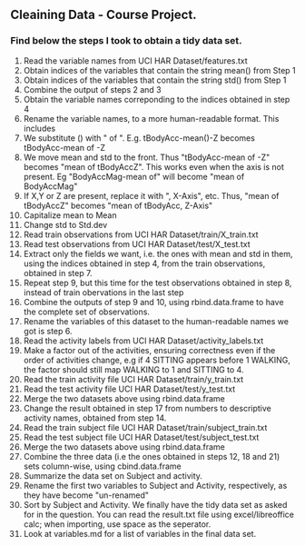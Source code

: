 ## Cleaining Data - Course Project.
### Find below the steps I took to obtain a tidy data set.
1. Read the variable names from UCI HAR Dataset/features.txt
2. Obtain indices of the variables that contain the string mean() from Step 1
3. Obtain indices of the variables that contain the string std() from Step 1
4. Combine the output of steps 2 and 3
5. Obtain the variable names correponding to the indices obtained in step 4
6. Rename the variable names, to a more human-readable format. This includes
  1. We substitute () with " of ". E.g. tBodyAcc-mean()-Z becomes tBodyAcc-mean of -Z
  2. We move mean and std to the front. Thus "tBodyAcc-mean of -Z" becomes "mean of tBodyAccZ". This works even when  the axis is not present. Eg "BodyAccMag-mean of" will become "mean of BodyAccMag"  
  3. If X,Y or Z are present, replace it with ", X-Axis", etc. Thus, "mean of tBodyAccZ" becomes "mean of tBodyAcc, Z-Axis"
  4.  Capitalize mean to Mean
  5. Change  std to Std.dev
7. Read train observations from UCI HAR Dataset/train/X_train.txt
8. Read test observations from UCI HAR Dataset/test/X_test.txt
9. Extract only the fields we want, i.e. the ones with mean and std in them, using the indices obtained in step 4, from the train observations, obtained in step 7.
10. Repeat step 9, but this time for the test observations obtained in step 8, instead of train obervations in the last step
11. Combine the outputs of step 9 and 10, using rbind.data.frame to have the complete set of observations.
12. Rename the variables of this dataset to the human-readable names we got is step 6.
13. Read the activity labels from UCI HAR Dataset/activity_labels.txt
14. Make a factor out of the activities, ensuring correctness even if the order of activities change, e.g if 4 SITTING appears before 1 WALKING, the factor should still map WALKING to 1 and SITTING to 4. 
15. Read the train activity file UCI HAR Dataset/train/y_train.txt
16. Read the test activity file UCI HAR Dataset/test/y_test.txt
17. Merge the two datasets above using rbind.data.frame
18. Change the result obtained in step 17 from numbers to descriptive activity names, obtained from step 14. 
19. Read the train subject file UCI HAR Dataset/train/subject_train.txt
20. Read the test subject file UCI HAR Dataset/test/subject_test.txt
21. Merge the two datasets above using rbind.data.frame
22. Combine the three data (i.e the ones obtained in steps 12, 18 and 21) sets column-wise, using cbind.data.frame
23. Summarize the data set on Subject and activity.
24. Rename the first two variables to Subject and Activity, respectively, as they have become "un-renamed"
25. Sort by Subject and Activity. We finally have the tidy data set as asked for in the question. You can read the result.txt file using excel/libreoffice calc; when importing, use space as the seperator.
26. Look at variables.md for a list of variables in the final data set.
